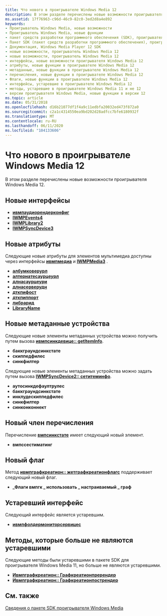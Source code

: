 ```yaml
---
title: Что нового в проигрывателе Windows Media 12
description: В этом разделе перечислены новые возможности проигрывателя Windows Media 12.
ms.assetid: 17f76963-c96d-46c9-82c0-3ed2d8a4e892
keywords:
- Проигрыватель Windows Media, новые возможности
- Проигрыватель Windows Media, новые функции
- пакет средств разработки программного обеспечения (SDK), проигрыватель Windows Media 12
- Пакет SDK (пакет средств разработки программного обеспечения), проигрыватель Windows Media 12
- Документация, Windows Media Player 12 SDK
- новые возможности, проигрыватель Windows Media 12
- новые возможности, проигрыватель Windows Media 12
- интерфейсы, новые возможности проигрывателя Windows Media 12
- атрибуты, новые функции в проигрывателе Windows Media 12
- метаданные, новые функции в проигрывателе Windows Media 12
- перечисления, новые функции в проигрывателе Windows Media 12
- Флаги, новые функции в проигрывателе Windows Media 12
- интерфейсы, устаревшие в проигрывателе Windows Media 12
- методы, устаревшие в проигрывателе Windows Media 11 и не 12
- версии проигрывателя Windows Media, новые функции в версии 12
ms.topic: article
ms.date: 05/31/2018
ms.openlocfilehash: d16b21077df1f4a9c11edbfa20032ed473f872a0
ms.sourcegitcommit: c2a1c4314550ea9bd202d28adfcc7bfe6180932f
ms.translationtype: MT
ms.contentlocale: ru-RU
ms.lasthandoff: 06/11/2020
ms.locfileid: "104133606"
---
```

# <a name="whats-new-in-windows-media-player-12"></a>Что нового в проигрывателе Windows Media 12

В этом разделе перечислены новые возможности проигрывателя Windows Media 12.

## <a name="new-interfaces"></a>Новые интерфейсы

-   [**ивмпаудиорендерконфиг**](/previous-versions/windows/desktop/api/wmprealestate/nn-wmprealestate-iwmpaudiorenderconfig)
-   [**IWMPEvents4**](/previous-versions/windows/desktop/api/wmp/nn-wmp-iwmpevents4)
-   [**IWMPLibrary2**](/previous-versions/windows/desktop/api/wmp/nn-wmp-iwmplibrary2)
-   [**IWMPSyncDevice3**](/previous-versions/windows/desktop/api/wmp/nn-wmp-iwmpsyncdevice3)

## <a name="new-attributes"></a>Новые атрибуты

Следующие новые атрибуты для элементов мультимедиа доступны через интерфейсы [**ивмпмедиа**](/previous-versions/windows/desktop/api/wmp/nn-wmp-iwmpmedia) и [**IWMPMedia3**](/previous-versions/windows/desktop/api/wmp/nn-wmp-iwmpmedia3) .

-   [**албумковерурл**](wm-albumcoverurl-attribute.md)
-   [**алтернатесаурцеурл**](alternatesourceurl-attribute.md)
-   [**длнасаурцеури**](dlnasourceuri-attribute.md)
-   [**длнасерверудн**](dlnaserverudn-attribute.md)
-   [**дткпифост**](dtcpiphost-attribute.md)
-   [**дткпиппорт**](dtcpipport-attribute.md)
-   [**либрарид**](libraryid-attribute.md)
-   [**LibraryName**](libraryname-attribute.md)

## <a name="new-device-metadata"></a>Новые метаданные устройства

Следующие новые элементы метаданных устройства можно получить путем вызова [**ивмпсинкдевице:: getItemInfo**](/previous-versions/windows/desktop/api/wmp/nf-wmp-iwmpsyncdevice-getiteminfo).

-   **баккграундсинкстате**
-   **скиппедфилес**
-   **синкфилтер**

Следующие новые элементы метаданных устройства можно задать путем вызова [**IWMPSyncDevice2:: сетитеминфо**](/previous-versions/windows/desktop/api/wmp/nf-wmp-iwmpsyncdevice2-setiteminfo).

-   **аутосинкдефаултрулес**
-   **баккграундсинкстате**
-   **инклудескиппедфилес**
-   **синкфилтер**
-   **синконконнект**

## <a name="new-enumeration-member"></a>Новый член перечисления

Перечисление [**вмпсинкстате**](/previous-versions/windows/desktop/api/wmp/ne-wmp-wmpsyncstate) имеет следующий новый элемент.

-   **вмпссестиматинг**

## <a name="new-flag"></a>Новый флаг

Метод [**ивмпграфкреатион:: жетграфкреатионфлагс**](/previous-versions/windows/desktop/api/wmpservices/nf-wmpservices-iwmpgraphcreation-getgraphcreationflags) поддерживает следующий новый флаг.

-   **\_Флаги вмпгк \_ использовать \_ настраиваемый \_ граф**

## <a name="deprecated-interface"></a>Устаревший интерфейс

Следующий интерфейс является устаревшим.

-   [**ивмпфолдермониторсервицес**](/previous-versions/windows/desktop/api/wmp/nn-wmp-iwmpfoldermonitorservices)

## <a name="methods-that-are-no-longer-deprecated"></a>Методы, которые больше не являются устаревшими

Следующие методы были устаревшими в пакете SDK для проигрывателя Windows Media 11, но больше не являются устаревшими.

-   [**Ивмпграфкреатион:: Графкреатионпререндер**](/previous-versions/windows/desktop/api/wmpservices/nf-wmpservices-iwmpgraphcreation-graphcreationprerender)
-   [**Ивмпграфкреатион:: Графкреатионпострендер**](/previous-versions/windows/desktop/api/wmpservices/nf-wmpservices-iwmpgraphcreation-graphcreationpostrender)

## <a name="related-topics"></a>См. также

<dl> <dt>

[Сведения о пакете SDK проигрывателя Windows Media](about-the-windows-media-player-sdk.md)
</dt> </dl>

 

 




